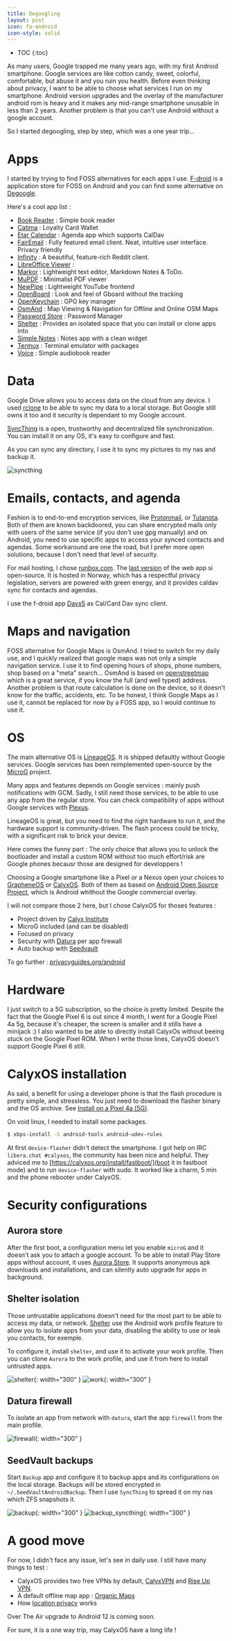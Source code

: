 ```yaml
---
title: Degoogling
layout: post
icon: fa-android
icon-style: solid
---
```

* TOC
{:toc}

As many users, Google trapped me many years ago, with my first Android smartphone. Google services are like cotton candy, sweet, colorful, comfortable, but abuse it and you ruin you health. Before even thinking about privacy, I want to be able to choose what services I run on my smartphone. Android version upgrades and the overlay of the manufacturer android rom is heavy and it makes any mid-range smartphone unusable in less than 2 years.
Another problem is that you can't use Android without a google account.

So I started degoogling, step by step, which was a one year trip...

# Apps

I started by trying to find FOSS alternatives for each apps I use.
[F-droid](https://f-droid.org/) is a application store for FOSS on Android and you can find some alternative on [Degoogle](https://degoogle.jmoore.dev/).

Here's a cool app list :

- [Book Reader](https://f-droid.org/en/packages/com.github.axet.bookreader/) : Simple book reader
- [Catima](https://f-droid.org/en/packages/me.hackerchick.catima/) : Loyalty Card Wallet
- [Etar Calendar](https://f-droid.org/en/packages/ws.xsoh.etar/) : Agenda app which supports CalDav
- [FairEmail](https://f-droid.org/en/packages/eu.faircode.email/) : Fully featured email client. Neat, intuitive user interface. Privacy friendly
- [Infinity](https://f-droid.org/en/packages/ml.docilealligator.infinityforreddit/) : A beautiful, feature-rich Reddit client.
- [LibreOffice Viewer](https://f-droid.org/en/packages/org.documentfoundation.libreoffice/) :
- [Markor](https://f-droid.org/en/packages/net.gsantner.markor/) : Lightweight text editor, Markdown Notes & ToDo.
- [MuPDF](https://f-droid.org/en/packages/com.artifex.mupdf.viewer.app/) : Minimalist PDF viewer
- [NewPipe](https://f-droid.org/en/packages/org.schabi.newpipe/) : Lightweight YouTube frontend
- [OpenBoard](https://f-droid.org/fr/packages/org.dslul.openboard.inputmethod.latin/) : Look and feel of Gboard without the tracking
- [OpenKeychain](https://f-droid.org/en/packages/org.sufficientlysecure.keychain/) : GPG key manager
- [OsmAnd](https://f-droid.org/en/packages/net.osmand.plus/) : Map Viewing & Navigation for Offline and Online OSM Maps
- [Password Store](https://f-droid.org/en/packages/dev.msfjarvis.aps/) : Password Manager
- [Shelter](https://f-droid.org/en/packages/net.typeblog.shelter/) : Provides an isolated space that you can install or clone apps into
- [Simple Notes](https://f-droid.org/en/packages/com.simplemobiletools.notes.pro/) : Notes app with a clean widget
- [Termux](https://f-droid.org/en/packages/com.termux/) : Terminal emulator with packages
- [Voice](https://f-droid.org/en/packages/de.ph1b.audiobook/) : Simple audiobook reader

# Data

Google Drive allows you to access data on the cloud from any device. I used [rclone](https://rclone.org/) to be able to sync my data to a local storage. But Google still owns it too and it security is dependant to my Google account.

[SyncThing](https://syncthing.net/) is a open, trustworthy and decentralized file synchronization. You can install it on any OS, it's easy to configure and fast.

As you can sync any directory, I use it to sync my pictures to my nas and backup it.

![syncthing]({{site.baseurl}}/assets/images/degoogling/syncthing.png)

# Emails, contacts, and agenda

Fashion is to end-to-end encryption services, like [Protonmail](https://protonmail.com/), or [Tutanota](https://tutanota.com).
Both of them are known backdoored, you can share encrypted mails only with users of the same service (if you don't use gpg manually) and on Android, you need to use specific apps to access your synced contacts and agendas.
Some workaround are one the road, but I prefer more open solutions, because I don't need that level of security.

For mail hosting, I chose [runbox.com](runbox.com). The [last version](https://github.com/runbox/runbox7) of the web app si open-source. It is hosted in Norway, which has a respectful privacy legislation, servers are powered with green energy, and it provides caldav sync for contacts and agendas.

I use the f-droid app [Davx5](https://f-droid.org/fr/packages/at.bitfire.davdroid/) as Cal/Card Dav sync client.

# Maps and navigation

FOSS alternative for Google Maps is OsmAnd. I tried to switch for my daily use, and I quickly realized that google maps was not only a simple navigation service. I use it to find opening hours of shops, phone numbers, shop based on a "meta" search... OsmAnd is based on [openstreetmap](https://www.openstreetmap.org/) which is a great service, if you know the full (and well typed) address. Another problem is that route calculation is done on the device, so it doesn't know for the traffic, accidents, etc. To be honest, I think Google Maps as I use it, cannot be replaced for now by a FOSS app, so I would continue to use it.

# OS

The main alternative OS is [LineageOS](https://lineageos.org/). It is shipped defaultly without Google services.
Google services has been reimplemented open-source by the [MicroG](https://github.com/microg) project.

Many apps and features depends on Google services : mainly push notifications with GCM.
Sadly, I still need those services, to be able to use any app from the regular store.
You can check compatibility of apps without Google services with [Plexus](https://plexus.techlore.tech/).

LineageOS is great, but you need to find the right hardware to run it, and the hardware support is community-driven.
The flash process could be tricky, with a significant risk to brick your device.

Here comes the funny part : The only choice that allows you to unlock the bootloader and install a custom ROM without too much effort/risk are Google phones becausr those are designed for developpers !

Choosing a Google smartphone like a Pixel or a Nexus open your choices to [GrapheneOS](https://grapheneos.org/) or [CalyxOS](https://calyxos.org/). Both of them as based on [Android Open Source Project](https://source.android.com/), which is Android whithout the Google commercial overlay.

I will not compare those 2 here, but I chose CalyxOS for thoses features :
- Project driven by [Calyx Institute](https://calyxinstitute.org/)
- MicroG included (and can be disabled)
- Focused on privacy
- Security with [Datura](https://calyxos.org/docs/tech/datura-details/) per app firewall
- Auto backup with [Seedvault](https://calyxinstitute.org/projects/seedvault-encrypted-backup-for-android)

To go further : [privacyguides.org/android](https://privacyguides.org/android/#aosp-derivatives)

# Hardware

I just switch to a 5G subscription, so the choice is pretty limited.
Despite the fact that the Google Pixel 6 is out since 4 month, I went for a Google Pixel 4a 5g, because it's cheaper, the screen is smaller and it stills have a minijack :) I also wanted to be able to directly install CalyxOs without beeing stuck on the Google Pixel ROM. When I write those lines, CalyxOS doesn't support Google Pixel 6 still.

# CalyxOS installation

As said, a benefit for using a developer phone is that the flash procedure is pretty simple, and stressless.
You just need to download the flasher binary and the OS archive.
See [Install on a Pixel 4a (5G)](https://calyxos.org/install/devices/bramble/linux/).

On void linux, I needed to install some packages.

```bash
$ xbps-install -S android-tools android-udev-rules
```

At first ``device-flasher`` didn't detect the smartphone.
I got help on IRC ``libera.chat #calyxos``, the community has been nice and helpful.
They adviced me to [https://calyxos.org/install/fastboot/](boot it in fastboot mode) and to run ``device-flasher`` with sudo. It worked like a charm, 5 min and the phone rebooter under CalyxOS.

# Security configurations

## Aurora store

After the first boot, a configuration menu let you enable ``microG`` and it doesn't ask you to attach a google account. To be able to install Play Store apps without account, it uses [Aurora Store](https://aurora-store.fr.uptodown.com/android). It supports anonymous apk downloads and installations, and can silently auto upgrade for apps in background.

## Shelter isolation

Those untrustable applications doesn't need for the most part to be able to access my data, or network.
[Shelter](https://f-droid.org/fr/packages/net.typeblog.shelter/) use the Android work profile feature to allow you to isolate apps from your data, disabling the ability to use or leak you contacts, for exemple.

To configure it, install ``shelter``, and use it to activate your work profile. Then you can clone ``Aurora`` to the work profile, and use it from here to install untrusted apps.

![shelter]({{site.baseurl}}/assets/images/degoogling/shelter_clone_aurora.png){: width="300" } ![work]({{site.baseurl}}/assets/images/degoogling/work_profile.png){: width="300" }

## Datura firewall

To isolate an app from network with ``datura``, start the app ``firewall`` from the main profile.

![firewall]({{site.baseurl}}/assets/images/degoogling/datura_firewall.png){: width="300" }

## SeedVault backups

Start ``Backup`` app and configure it to backup apps and its configurations on the local storage.
Backups will be stored encrypted in ``~/.SeedVaultAndroidBackup``.
Then I use ``SyncThing`` to spread it on my nas which ZFS snapshots it.

![backup]({{site.baseurl}}/assets/images/degoogling/backup.png){: width="300" } ![backup_syncthing]({{site.baseurl}}/assets/images/degoogling/backup_syncthing.png){: width="300" }

# A good move

For now, I didn't face any issue, let's see in daily use.
I still have many things to test :
- CalyxOS provides two free VPNs by default, [CalyxVPN](https://calyxinstitute.org/projects/digital-services/vpn) and [Rise Up VPN](https://calyxos.org/docs/guide/apps/riseup-vpn/).
- A default offline map app : [Organic Maps](https://f-droid.org/fr/packages/app.organicmaps/)
- How [location privacy](https://calyxos.org/docs/guide/security/location/) works

Over The Air upgrade to Android 12 is coming soon.

For sure, it is a one way trip, may CalyxOS have a long life !
